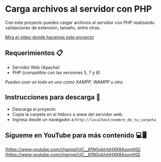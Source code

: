# Carga archivos al servidor con PHP
Con este proyecto puedes cargar archivos al servidor con PHP realizando validaciones de extensión, tamaño, entre otras.

[Mira el vídeo donde hacemos este proyecto](https://youtu.be/ErvBvNrnWwc)

## Requerimientos 📋
- Servidor Web (Apache)
- PHP (compatible con las versiones 5, 7 y 8)

*Puedes usar un todo en uno como XAMPP, WAMPP u otro.*

## Instrucciones para descarga 🔧
- Descarga el proyecto
- Copia la carpeta en el htdocs o www del servidor web.
- Ingresa desde un navegador a ```http://localhost/nombre_de_tu_carpeta```

## Sígueme en YouTube para más contenido 💻🖥

[https://www.youtube.com/channel/UC__81NGoklvbHXK8AsomltQ](https://www.youtube.com/channel/UC__81NGoklvbHXK8AsomltQ)
